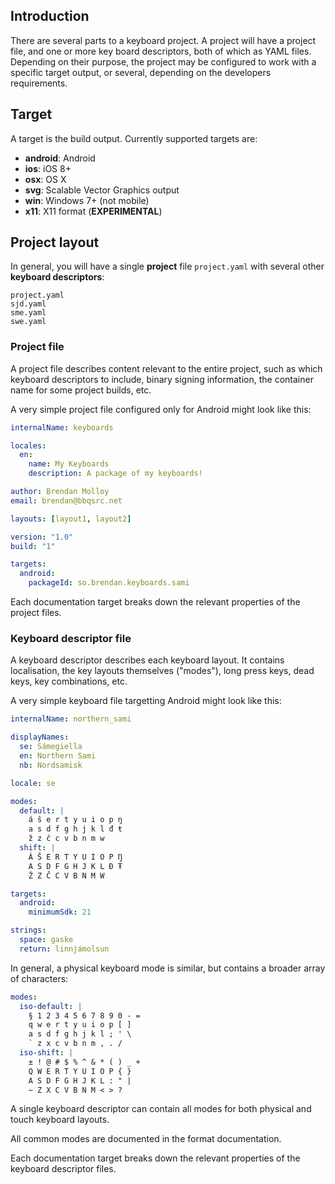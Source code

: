 ## Introduction

There are several parts to a keyboard project. A project will have a project file, and one or more key board descriptors, both of which as YAML files. Depending on their purpose, the project may be configured to work with a specific target output, or several, depending on the developers requirements.

## Target

A target is the build output. Currently supported targets are:

* **android**: Android
* **ios**: iOS 8+
* **osx**: OS X
* **svg**: Scalable Vector Graphics output
* **win**: Windows 7+ (not mobile)
* **x11**: X11 format (**EXPERIMENTAL**)

## Project layout

In general, you will have a single **project** file `project.yaml` with several other **keyboard descriptors**:

    project.yaml
    sjd.yaml
    sme.yaml
    swe.yaml

### Project file

A project file describes content relevant to the entire project, such as which keyboard descriptors to include, binary signing information, the container name for some project builds, etc.

A very simple project file configured only for Android might look like this:

```yaml
internalName: keyboards

locales:
  en:
    name: My Keyboards
    description: A package of my keyboards!

author: Brendan Molloy
email: brendan@bbqsrc.net

layouts: [layout1, layout2]

version: "1.0"
build: "1"

targets:
  android:
    packageId: so.brendan.keyboards.sami
```

Each documentation target breaks down the relevant properties of the project files.

### Keyboard descriptor file

A keyboard descriptor describes each keyboard layout. It contains localisation, the key layouts themselves ("modes"), long press keys, dead keys, key combinations, etc.

A very simple keyboard file targetting Android might look like this:

```yaml
internalName: northern_sami

displayNames:
  se: Sámegiella
  en: Northern Sami
  nb: Nordsamisk

locale: se

modes:
  default: |
    á š e r t y u i o p ŋ
    a s d f g h j k l đ ŧ
    ž z č c v b n m w
  shift: |
    Á Š E R T Y U I O P Ŋ
    A S D F G H J K L Đ Ŧ
    Ž Z Č C V B N M W

targets:
  android:
    minimumSdk: 21

strings:
  space: gaske
  return: linnjámolsun
```

In general, a physical keyboard mode is similar, but contains a broader array of characters:

```yaml
modes:
  iso-default: |
    § 1 2 3 4 5 6 7 8 9 0 - =
    q w e r t y u i o p [ ]
    a s d f g h j k l ; ' \
    ` z x c v b n m , . /
  iso-shift: |
    ± ! @ # $ % ^ & * ( ) _ +
    Q W E R T Y U I O P { }
    A S D F G H J K L : " |
    ~ Z X C V B N M < > ?
```

A single keyboard descriptor can contain all modes for both physical and touch keyboard layouts.

All common modes are documented in the format documentation.

Each documentation target breaks down the relevant properties of the keyboard descriptor files.

